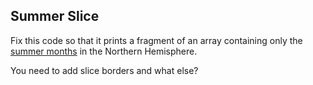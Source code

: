 ## Summer Slice

Fix this code so that it prints a fragment of an array containing only the [summer months](https://en.wikipedia.org/wiki/Summer#Timing) in the Northern Hemisphere.

<div class="hint">
You need to add slice borders and what else?
</div>